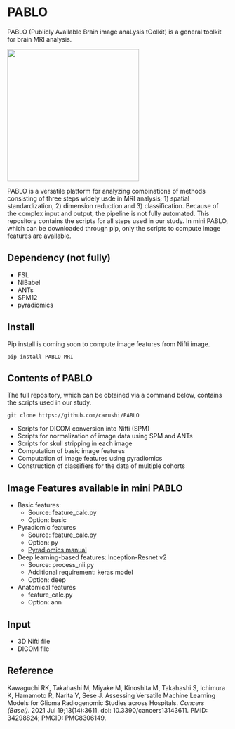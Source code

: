 # PABLO
PABLO (Publicly Available Brain image anaLysis tOolkit) is a general toolkit for brain MRI analysis.

<img src="https://dl.dropboxusercontent.com/s/8tgfklhvrq9qfjn/logo_pablo.png?dl=0mgv0mmx0p0rctvm/logo_catactor.png?dl=0" width="300">



PABLO is a versatile platform for analyzing combinations of methods consisting of three steps widely usde in MRI analysis; 1) spatial standardization, 2) dimension reduction and 3) classification. Because of the complex input and output, the pipeline is not fully automated. This repository contains the scripts for all steps used in our study. In mini PABLO, which can be downloaded through pip, only the scripts to compute image features are available.



## Dependency (not fully)

* FSL
* NiBabel
* ANTs
* SPM12
* pyradiomics



## Install

Pip install is coming soon to compute image features from Nifti image.

```
pip install PABLO-MRI

```



## Contents of PABLO
The full repository, which can be obtained via a command below, contains the scripts used in our study. 

```
git clone https://github.com/carushi/PABLO
```

* Scripts for DICOM conversion into Nifti (SPM)
* Scripts for normalization of image data using SPM and ANTs
* Scripts for skull stripping in each image
* Computation of basic image features
* Computation of image features using pyradiomics
* Construction of classifiers for the data of multiple cohorts

## Image Features available in mini PABLO
* Basic features: 
   * Source: feature_calc.py
   * Option: basic
* Pyradiomic features
   * Source: feature_calc.py
   * Option: py
   * [Pyradiomics manual](https://pyradiomics.readthedocs.io/en/latest/)
* Deep learning-based features: Inception-Resnet v2
   * Source: process_nii.py
   * Additional requirement: keras model
   * Option: deep
* Anatomical features
   * feature_calc.py 
   * Option: ann

## Input

* 3D Nifti file
* DICOM file




## Reference
Kawaguchi RK, Takahashi M, Miyake M, Kinoshita M, Takahashi S, Ichimura K, Hamamoto R, Narita Y, Sese J. Assessing Versatile Machine Learning Models for Glioma Radiogenomic Studies across Hospitals. <i>Cancers (Basel)</i>. 2021 Jul 19;13(14):3611. doi: 10.3390/cancers13143611. PMID: 34298824; PMCID: PMC8306149.
